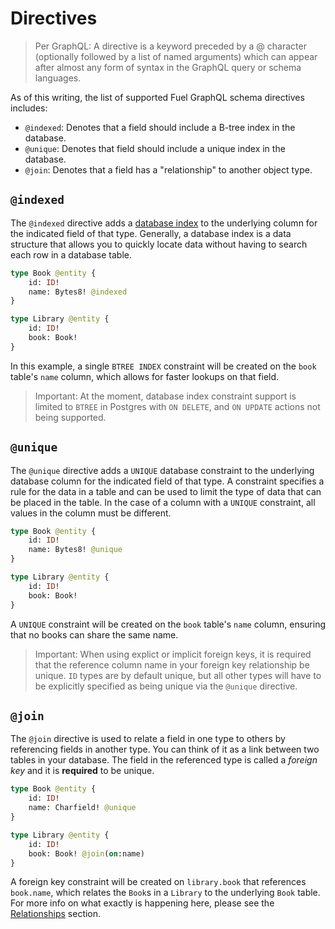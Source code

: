 # Directives

> Per GraphQL: A directive is a keyword preceded by a @ character (optionally followed by a list of named arguments) which can appear after almost any form of syntax in the GraphQL query or schema languages.

As of this writing, the list of supported Fuel GraphQL schema directives includes:

- `@indexed`: Denotes that a field should include a B-tree index in the database.
- `@unique`: Denotes that field should include a unique index in the database.
- `@join`: Denotes that a field has a "relationship" to another object type.

## `@indexed`

The `@indexed` directive adds a [database index](https://www.postgresql.org/docs/current/indexes-intro.html) to the underlying column for the indicated field of that type. Generally, a database index is a data structure that allows you to quickly locate data without having to search each row in a database table.

```graphql
type Book @entity {
    id: ID!
    name: Bytes8! @indexed
}

type Library @entity {
    id: ID!
    book: Book!
}
```

In this example, a single `BTREE INDEX` constraint will be created on the `book` table's `name` column, which allows for faster lookups on that field.

> Important: At the moment, database index constraint support is limited to `BTREE` in Postgres with `ON DELETE`, and `ON UPDATE` actions not being supported.

## `@unique`

The `@unique` directive adds a `UNIQUE` database constraint to the underlying database column for the indicated field of that type. A constraint specifies a rule for the data in a table and can be used to limit the type of data that can be placed in the table. In the case of a column with a `UNIQUE` constraint, all values in the column must be different.

```graphql
type Book @entity {
    id: ID!
    name: Bytes8! @unique
}

type Library @entity {
    id: ID!
    book: Book!
}
```

A `UNIQUE` constraint will be created on the `book` table's `name` column, ensuring that no books can share the same name.

> Important: When using explict or implicit foreign keys, it is required that the reference column name in your foreign key relationship be unique. `ID` types are by default unique, but all other types will have to be explicitly specified as being unique via the `@unique` directive.

## `@join`

The `@join` directive is used to relate a field in one type to others by referencing fields in another type. You can think of it as a link between two tables in your database. The field in the referenced type is called a _foreign key_ and it is **required** to be unique.

```graphql
type Book @entity {
    id: ID!
    name: Charfield! @unique
}

type Library @entity {
    id: ID!
    book: Book! @join(on:name)
}
```

A foreign key constraint will be created on `library.book` that references `book.name`, which relates the `Book`s in a `Library` to the underlying `Book` table. For more info on what exactly is happening here, please see the [Relationships](./relationships.md) section.
